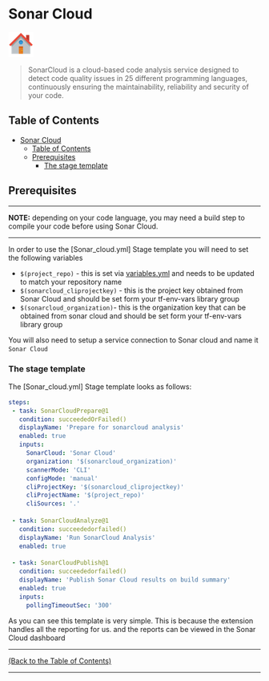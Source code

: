 <!-- Sonar Cloud -->
# Sonar Cloud #

[![Home][Home_Image]][Code Quality]

> SonarCloud is a cloud-based code analysis service designed to detect code quality issues in 25 different programming languages, continuously ensuring the maintainability, reliability and security of your code.

## Table of Contents ##

- [Sonar Cloud](#sonar-cloud)
  - [Table of Contents](#table-of-contents)
  - [Prerequisites](#prerequisites)
    - [The stage template](#the-stage-template)

## Prerequisites ##

---
**NOTE:** depending on  your code language, you may need a build step to compile your code before using Sonar Cloud.

---

In order to use the [Sonar_cloud.yml] Stage template you will need to set the following variables

- `$(project_repo)` - this is set via [variables.yml] and needs to be updated to match your repository name
- `$(sonarcloud_cliprojectkey)` - this is the project key obtained from Sonar Cloud and should be set form your tf-env-vars library group
- `$(sonarcloud_organization)`- this is the organization key that can be obtained from sonar cloud and should be set form your tf-env-vars library group

You will also need to setup a service connection to Sonar cloud and name it `Sonar Cloud`

<!-- TABLE OF CONTENTS -->

### The stage template ###

The [Sonar_cloud.yml] Stage template looks as follows:

 ```yaml
steps:
  - task: SonarCloudPrepare@1
    condition: succeededOrFailed()
    displayName: 'Prepare for sonarcloud analysis'
    enabled: true
    inputs:
      SonarCloud: 'Sonar Cloud'
      organization: '$(sonarcloud_organization)'
      scannerMode: 'CLI'
      configMode: 'manual'
      cliProjectKey: '$(sonarcloud_cliprojectkey)'
      cliProjectName: '$(project_repo)'
      cliSources: '.'

  - task: SonarCloudAnalyze@1
    condition: succeededorfailed()
    displayName: 'Run SonarCloud Analysis'
    enabled: true

  - task: SonarCloudPublish@1
    condition: succeededorfailed()
    displayName: 'Publish Sonar Cloud results on build summary'
    enabled: true
    inputs:
      pollingTimeoutSec: '300'
  ```

As you can see this template is very simple. This is because the extension handles all the reporting for us. and the reports can be viewed in the Sonar Cloud dashboard

---
<!-- Readme Navigation -->
[(Back to the Table of Contents)](#table-of-contents)

---

<!-- MARKDOWN LINKS & IMAGES -->
<!-- https://www.markdownguide.org/basic-syntax/#reference-style-links -->

<!-- Azure Devops Links -->

<!-- BADGES AND SHIELDS -->
[contributors-shield]: https://img.shields.io/github/contributors/othneildrew/Best-README-Template.svg?style=for-the-badge
[forks-shield]: https://img.shields.io/github/forks/othneildrew/Best-README-Template.svg?style=for-the-badge
[issues-shield]: https://img.shields.io/github/issues/othneildrew/Best-README-Template.svg?style=for-the-badge
[license-shield]: https://img.shields.io/github/license/othneildrew/Best-README-Template.svg?style=for-the-badge
[linkedin-shield]: https://img.shields.io/badge/-LinkedIn-black.svg?style=for-the-badge&logo=linkedin&colorB=555
[stars-shield]: https://img.shields.io/github/stars/othneildrew/Best-README-Template.svg?style=for-the-badge

<!-- GITHUB LINKS -->
[contributors-url]: https://github.com/othneildrew/Best-README-Template/graphs/contributors
[forks-url]: https://github.com/othneildrew/Best-README-Template/network/members
[issues-url]: https://github.com/othneildrew/Best-README-Template/issues
[license-url]: https://github.com/othneildrew/Best-README-Template/blob/master/LICENSE.md
[linkedin-url]: https://linkedin.com/in/othneildrew
[stars-url]: https://github.com/othneildrew/Best-README-Template/stargazers

<!-- IMAGES AND ICONS -->
[Home_Image]: ./repo_template-images/home.png
[logo-image]: ./repo_template-images/logo.png
[pipeline-screenshot]: ./repo_template-images/pipeline-screenshot.png
[product-screenshot]: ./repo_template-images/screenshot.png
[teams-icon]: ./repo_template-images/teams.png

<!-- MARKDOWN DOCUMENT LINKS -->
[Blank Readme]: ./BLANK_README.md
[Code Quality]: ./docs/code_quality.md
[Bridgecrew_Checkov]: ./docs/code_quality/bridgecrew_checkov.md
[Checkmarx_KICS]: ./docs/code_quality/checkmarx_kics.md
[GitHub_Super_Linter]: ./docs/code_quality/github_super_linter.md
[Infracost]: ./docs/code_quality/Infracost.md
[License]: ./license.md
[Megalinter]: ./docs/code_quality/megalinter.md
[Mend_Bolt]: ./docs/code_quality/mend_bolt.md
[OWASP]: ./docs/code_quality/owasp.md
[Readme]: ./README.md
[Sonar_Cloud]: ./docs/code_quality/sonar_cloud.md
[Template_updater]: ./docs/code_quality/template_updater.md
[terraform_Compliance]: ./docs/code_quality/terraform_compliance.md
[Terrascan]: ./docs/code_quality/terrascan.md
[TFLint]: ./docs/code_quality/tflint.md
[TFSec]: ./docs/code_quality/tfsec.md
[Usage_Guide.md]: ./docs/usage_guide.md

<!-- CODE QUALITY TEMPLATE LINKS -->
[Checkmarx_KICS.yml]: /repo_template/build/pipelines/repo_template/build/code_quality_templates/checkmarx_kics.yml
[Checkov.yml]: /repo_template/build/pipelines/repo_template/build/code_quality_templates/checkov.yml
[Checkov_baseline_creator.yml]: /repo_template/build/pipelines/repo_template/build/code_quality_templates/checkov_baseline_creator.yml
[GitHub_Super_Linter.yml]: /repo_template/build/pipelines/repo_template/build/code_quality_templates/github_super_linter.yml
[Infracost.yml]: /repo_template/build/pipelines/repo_template/build/code_quality_templates/Infracost.yml
[Mega_Linter.yml]: /repo_template/build/pipelines/repo_template/build/code_quality_templates/mega_linter.yml
[OWASP.yml]: /repo_template/build/pipelines/repo_template/build/code_quality_templates/owasp.yml
[TFComplianceCheck.yml]: /repo_template/build/pipelines/repo_template/build/code_quality_templates/tfcompliancecheck.yml
[template_updater.yml]: /repo_template/build/pipelines/repo_template/build/code_quality_templates/template_updater.yml
[Terrascan.yml]: /repo_template/build/pipelines/repo_template/build/code_quality_templates/terrascan.yml
[TFLint.yml]: /repo_template/build/pipelines/repo_template/build/code_quality_templates/tflint.yml
[TFSec.yml]: /repo_template/build/pipelines/repo_template/build/code_quality_templates/tfsec.yml

<!-- IAC TEMPLATE LINKS-->
[terraform_apply.yml]: /repo_template/build/pipelines/repo_template/build/iac_templates/terraform_apply.yml
[terraform_plan.yml]: /repo_template/build/pipelines/repo_template/build/iac_templates/terraform_plan.yml
[variables.yml]: /repo_template/build/pipelines/repo_template/build/iac_templates/variables.yml

<!-- PIPELINE LINKS -->
[infrastructure.yml]: /repo_template/build/pipelines/infrastructure.yml
[code_quality.yml]: /repo_template/build/pipelines/code_quality.yml

<!-- GitHub stuff-->
<!--
***
*** this is all the github stuff that currently isn't relevant to BCA 
***
-->

<!--
*** Thanks for checking out the Best-README-Template. If you have a suggestion
*** that would make this better, please fork the Repo and create a pull request
*** or simply open an issue with the tag "enhancement".
*** Don't forget to give the project a star!
*** Thanks again! Now go create something AMAZING! :D
-->

<!-- PROJECT SHIELDS -->
<!--
*** I'm using markdown "reference style" links for readability.
*** Reference links are enclosed in brackets [ ] instead of parentheses ( ).
*** See the bottom of this document for the declaration of the reference variables
*** for contributors-url, forks-url, etc. This is an optional, concise syntax you may use.
*** https://www.markdownguide.org/basic-syntax/#reference-style-links
-->
<!--
[![Contributors][contributors-shield]][contributors-url]
[![Forks][forks-shield]][forks-url]
[![Stargazers][stars-shield]][stars-url]
[![Issues][issues-shield]][issues-url]
[![MIT License][license-shield]][license-url]
[![LinkedIn][linkedin-shield]][linkedin-url]
-->
